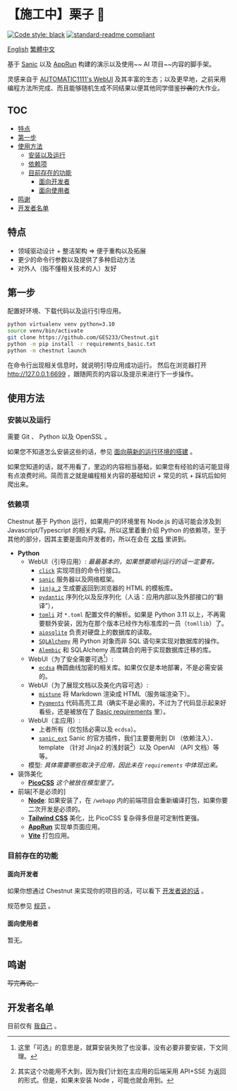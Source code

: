 # 【施工中】栗子 🌰

[![Code style: black](https://img.shields.io/badge/code%20style-black-000000.svg?style=flat-square)](https://github.com/psf/black) [![standard-readme compliant](https://img.shields.io/badge/readme%20style-standard-brightgreen.svg?style=flat-square)](https://github.com/RichardLitt/standard-readme)

[English](/README.md) [繁體中文](/README.cmn-Hant.md)

基于 [Sanic](https://github.com/sanic-org/sanic) 以及 [AppRun](https://apprun.js.org) 构建的演示以及使用~~ AI 项目~~内容的脚手架。

灵感来自于 [AUTOMATIC1111's WebUI](https://github.com/AUTOMATIC1111/stable-diffusion-webui) 及其丰富的生态；以及更早地，之前采用编程方法所完成、而且能够随机生成不同结果以便其他同学借鉴~~抄袭~~的大作业。

## TOC

- [特点](#特点)
- [第一步](#第一步)
- [使用方法](#使用方法)
  - [安装以及运行](#安装以及运行)
  - [依赖项](#依赖项)
  - [目前存在的功能](#目前存在的功能)
    - [面向开发者](#面向开发者)
    - [面向使用者](#面向使用者)
- [鸣谢](#鸣谢)
- [开发者名单](#开发者名单)

## 特点

- 领域驱动设计 + 整洁架构 => 便于重构以及拓展
- 更少的命令行参数以及提供了多种启动方法
- 对外人（指不懂相关技术的人）友好

## 第一步

配置好环境、下载代码以及运行引导应用。

```bash
python virtualenv venv python=3.10
source venv/bin/activate
git clone https://github.com/GES233/Chestnut.git
python -m pip install -r requirements_basic.txt
python -m chestnut launch
```

在命令行出现相关信息时，就说明引导应用成功运行。
然后在浏览器打开 http://127.0.0.1:6699 ，跟随网页的内容以及提示来进行下一步操作。

## 使用方法

### 安装以及运行

需要 Git 、 Python 以及 OpenSSL 。

如果您不知道怎么安装这些的话，参见 [面向萌新的运行环境的搭建](/docs/guide/newbie.cmn-Hans.md#安装前) 。

如果您知道的话，就不用看了，里边的内容相当基础，如果您有经验的话可能显得有点浪费时间。简而言之就是编程相关内容的基础知识 + 常见的坑 + 踩坑后如何爬出来。

### 依赖项

Chestnut 基于 Python 运行，如果用户的环境里有 Node.js 的话可能会涉及到 Javascript/Typescript 的相关内容。所以这里着重介绍 Python 的依赖项，至于其他的部分，因其主要是面向开发者的，所以在会在 [文档](/docs) 里讲到。

- **Python**
  - WebUI（引导应用）:  *最最基本的，如果想要顺利运行的话一定要有。*
    - [`click`](https://palletsprojects.com/p/click/) 实现项目的命令行接口。
    - [`sanic`](https://sanic.dev/) 服务器以及网络框架。
    - [`jinja_2`](https://palletsprojects.com/p/jinja/) 生成要返回到浏览器的 HTML 的模板库。
    - [`pydantic`](https://pydantic.dev/) 序列化以及反序列化（人话：应用内部以及外部接口的“翻译”），
    - [`tomli`](https://github.com/hukkin/tomli) 对 `*.toml` 配置文件的解析。如果是 Python 3.11 以上，不再需要额外安装，因为在那个版本已经作为标准库的一员（`tomllib`）了。
    - [`aiosqlite`](https://aiosqlite.omnilib.dev) 负责对硬盘上的数据库的读取。
    - [`SQLAlchemy`](https://www.sqlalchemy.org) 用 Python 对象而非 SQL 语句来实现对数据库的操作。
    - [`Alembic`](https://alembic.sqlalchemy.org/) 和 SQLAlchemy 高度耦合的用于实现数据库迁移的库。
  - WebUI（为了安全需要可选[^optional]）:
    - [`ecdsa`](https://github.com/tlsfuzzer/python-ecdsa) 椭圆曲线加密的相关库。如果仅仅是本地部署，不是必需安装的。
  - WebUI（为了展现文档以及美化内容可选）:
    - [`mistune`](https://mistune.lepture.com/) 将 Markdown 渲染成 HTML（服务端渲染下）。
    - [`Pygments`](https://https://pygments.org/) 代码高亮工具（确实不是必需的，不过为了代码显示起来好看些，还是被放在了 [Basic requirements](/requirements_basic.txt) 里）。
  - WebUI（主应用）:
    - 上者所有（仅包括必需以及 `ecdsa`）。
    - [`sanic_ext`](https://sanic.dev/en/plugins/sanic-ext/getting-started.html) Sanic 的官方插件，我们主要要用到 DI （依赖注入）、 template （针对 Jinja2 的浅封装[^templating]）以及 OpenAI （API 文档）等等。
  - 模型: _具体需要哪些取决于应用，因此未在 `requirements` 中体现出来。_
- 装饰美化
  - [**PicoCSS**](https://picocss.com) *这个被放在模型里了。*
- 前端[不是必须的]
  - [**Node**](https://nodejs.org): 如果安装了，在 `/webapp` 内的前端项目会重新编译打包，如果你要二次开发是必须的。
  - [**Tailwind CSS**](https://tailwindcss.com) 美化，比 PicoCSS 复杂得多但是可定制性更强。
  - [**AppRun**](https://apprun.js.org) 实现单页面应用。
  - [**Vite**](https://vitejs.dev/) 打包应用。

[^optional]: 这里「可选」的意思是，就算安装失败了也没事，没有必要非要安装，下文同理。

[^templating]: 其实这个功能用不大到，因为我们计划在主应用的后端采用 API+SSE 为返回的形式。但是，如果未安装 Node ，可能也就会用到。

### 目前存在的功能

#### 面向开发者

如果你想通过 Chestnut 来实现你的项目的话，可以看下 [开发者说的话](/docs/development/development.cmn-Hans.md) 。

规范参见 [规范](/docs/development/spec.cmn-Hans.md) 。

#### 面向使用者

暂无。

## 鸣谢

~~写完再说。~~

## 开发者名单

目前仅有 [我自己](https://github.com/GES233) 。
